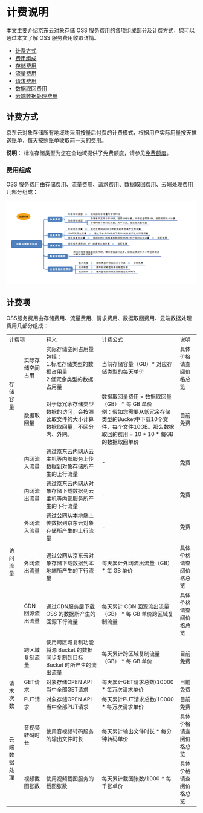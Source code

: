 # 计费说明

本文主要介绍京东云对象存储 OSS 服务费用的各项组成部分及计费方式，您可以通过本文了解 OSS 服务费用收取详情。

* [计费方式](Billing-Rules#user-content-1)
* [费用组成](Billing-Rules#user-content-2)
* [存储费用](Billing-Rules#user-content-3)
* [流量费用](Billing-Rules#user-content-4)
* [请求费用](Billing-Rules#user-content-5)
* [数据取回费用](Billing-Rules#user-content-6)
* [云端数据处理费用](Billing-Rules#user-content-7)

## 计费方式

<div id="user-content-1"></div>

京东云对象存储所有地域均采用按量后付费的计费模式，根据用户实际用量按天推送账单，每天按照账单收取前一天的费用。

**说明**：
标准存储类型为您在全地域提供了免费额度，请参见[免费额度](https://docs.jdcloud.com/cn/object-storage-service/free-tier-for-oss)。

### 费用组成

<div id="user-content-2"></div>

OSS 服务费用由存储费用、流量费用、请求费用、数据取回费用、云端处理费用几部分组成：

![计费组成](../../../../image/Object-Storage-Service/OSS-156.png)


## 计费项

OSS服务费用由存储费用、流量费用、请求费用、数据取回费用、云端数据处理费用几部分组成：

<table>
<tr>
    <td colspan="2">计费项</td>
    <td>释义</td>
    <td>计费公式</td>
    <td>说明</td>
</tr>
<tr>
    <td rowspan="2">存储容量</td>
    <td>实际存储空间占用</td>
    <td>实际存储空间占用量包括：<br>1.标准存储类型的数据占用量<br>2.低冗余类型的数据占用量</td>
    <td>当前存储容量（GB）* 对应存储类型的每天单价</td>
    <td>具体价格请查阅价格总览</td>
</tr>
<tr>
    <td>数据取回量</td>
    <td>对于低冗余存储类型数据的访问，会按照读取文件的大小计算数据取回量，不区分内、外网。</td>
    <td>数据取回量费用 = 数据取回量（GB） * 每 GB 单价<br>例：假如您需要从低冗余存储类型的Bucket中下载10个文件，每个文件10GB。那么数据取回的费用 = 10 * 10 * 每GB的数据取回单价</td>
    <td>目前免费</td>
</tr>
<tr>
    <td rowspan="6">访问流量</td>
    <td>内网流入流量</td>
    <td>通过京东云内网从云主机等内部服务上传数据到对象存储所产生的上行流量</td>
    <td>-</td>
    <td>免费</td>
</tr>
<tr>
    <td>内网流出流量</td>
    <td>通过京东云内网从对象存储下载数据到云主机等内部服务所产生的下行流量</td>
    <td>-</td>
    <td>免费</td>
</tr>
<tr>
    <td>外网流入流量</td>
    <td>通过公网从本地端上传数据到京东云对象存储所产生的上行流量</td>
    <td>-</td>
    <td>免费</td>
</tr>
<tr>
    <td>外网流出流量</td>
    <td>通过公网从京东云对象存储下载数据到本地端所产生的下行流量</td>
    <td>每天累计外网流出流量（GB） * 每 GB 单价</td>
    <td>具体价格请查阅价格总览</td>
</tr>
<tr>
    <td>CDN回源流出流量</td>
    <td>通过CDN服务层下载 OSS 的数据所产生的回源下行流量</td>
    <td>每天累计 CDN 回源流出流量（GB） * 每 GB 单价跨区域复制流量</td>
    <td>具体价格请查阅价格总览</td>
</tr>
<tr>
    <td>跨区域复制流量</td>
    <td>使用跨区域复制功能将源 Bucket 的数据同步复制到目标 Bucket 时所产生的流出流量</td>
    <td>每天累计跨区域复制流量（GB） * 每 GB 单价</td>
    <td>目前免费</td>
</tr>
<tr>
    <td rowspan="2">请求次数</td>
    <td>GET请求</td>
    <td>对象存储OPEN API当中全部GET请求</td>
    <td>每天累计GET请求总数/10000 * 每万次请求单价</td>
    <td>目前免费</td>
</tr>
<tr>
    <td>PUT请求</td>
    <td>对象存储OPEN API当中全部PUT请求</td>
    <td>每天累计PUT请求总数/10000 * 每万次请求单价</td>
    <td>目前免费</td>
</tr>
<tr>
    <td rowspan="2">云端数据处理</td>
    <td>音视频转码时长</td>
    <td>使用音视频转码服务的输出文件时长</td>
    <td>每天累计输出文件时长 * 每分钟转码单价</td>
    <td>具体价格请查阅价格总览</td>
</tr>
<tr>
    <td>视频截图张数</td>
    <td>使用视频截图服务的截图张数</td>
    <td>每天累计截图张数/1000 * 每千张单价</td>
    <td>具体价格请查阅价格总览</td>
</tr>
</table>


